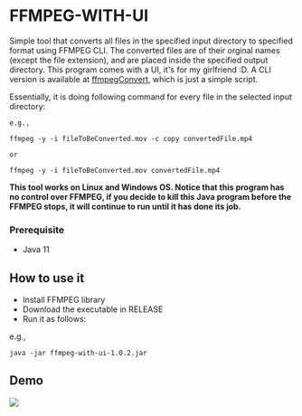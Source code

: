 # FFMPEG-WITH-UI

Simple tool that converts all files in the specified input directory to specified format using FFMPEG CLI. The converted files are of their orginal names (except the file extension), and are placed inside the specified output directory. This program comes with a UI, it's for my girlfriend :D. A CLI version is available at <a href="https://github.com/CurtisNewbie/Simple-Tools-and-Projects/tree/master/ffmpegConvert">ffmpegConvert</a>, which is just a simple script.

Essentially, it is doing following command for every file in the selected input directory:

    e.g.,

    ffmpeg -y -i fileToBeConverted.mov -c copy convertedFile.mp4

    or

    ffmpeg -y -i fileToBeConverted.mov convertedFile.mp4

**This tool works on Linux and Windows OS. Notice that this program has no control over FFMPEG, if you decide to kill this Java program before the FFMPEG stops, it will continue to run until it has done its job.**

### Prerequisite

- Java 11

## How to use it

- Install FFMPEG library
- Download the executable in RELEASE
- Run it as follows:

e.g.,

    java -jar ffmpeg-with-ui-1.0.2.jar

## Demo

<img src="https://user-images.githubusercontent.com/45169791/76688205-ae744c80-6622-11ea-9027-c30bab145b55.gif">

